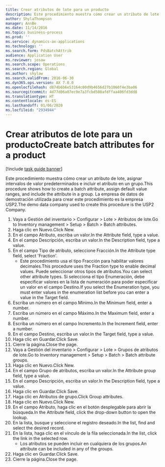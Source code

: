 ```yaml
---
title: Crear atributos de lote para un producto
description: Este procedimiento muestra cómo crear un atributo de lote, asignar intervalos de valor predeterminados e incluir el atributo en un grupo.
author: ShylaThompson
manager: AnnBe
ms.date: 11/14/2016
ms.topic: business-process
ms.prod: ''
ms.service: dynamics-ax-applications
ms.technology: ''
ms.search.form: PdsBatchAttrib
audience: Application User
ms.reviewer: josaw
ms.search.scope: Operations
ms.search.region: Global
ms.author: shylaw
ms.search.validFrom: 2016-06-30
ms.dyn365.ops.version: AX 7.0.0
ms.openlocfilehash: d874b6b6e53164c00d9b4656d27b1060f4e3ba06
ms.sourcegitcommit: 4d77d06a07ec9e7a3fcbd508afdffaa406fd3dd8
ms.translationtype: HT
ms.contentlocale: es-ES
ms.lasthandoff: 01/06/2020
ms.locfileid: "2934944"
---
```

# <a name="create-batch-attributes-for-a-product"></a><span data-ttu-id="dd99f-103">Crear atributos de lote para un producto</span><span class="sxs-lookup"><span data-stu-id="dd99f-103">Create batch attributes for a product</span></span>

[!include [task guide banner](../../includes/task-guide-banner.md)]

<span data-ttu-id="dd99f-104">Este procedimiento muestra cómo crear un atributo de lote, asignar intervalos de valor predeterminados e incluir el atributo en un grupo.</span><span class="sxs-lookup"><span data-stu-id="dd99f-104">This procedure shows how to create a batch attribute, assign default value ranges, and include the attribute in a group.</span></span> <span data-ttu-id="dd99f-105">La empresa de datos de demostración utilizada para crear este procedimiento es la empresa USP2.</span><span class="sxs-lookup"><span data-stu-id="dd99f-105">The demo data company used to create this procedure is the USP2 Company.</span></span>

1. <span data-ttu-id="dd99f-106">Vaya a Gestión del inventario > Configurar > Lote > Atributos de lote.</span><span class="sxs-lookup"><span data-stu-id="dd99f-106">Go to Inventory management > Setup > Batch > Batch attributes.</span></span>
2. <span data-ttu-id="dd99f-107">Haga clic en Nuevo.</span><span class="sxs-lookup"><span data-stu-id="dd99f-107">Click New.</span></span>
3. <span data-ttu-id="dd99f-108">En el campo Atributo, escriba un valor.</span><span class="sxs-lookup"><span data-stu-id="dd99f-108">In the Attribute field, type a value.</span></span>
4. <span data-ttu-id="dd99f-109">En el campo Descripción, escriba un valor.</span><span class="sxs-lookup"><span data-stu-id="dd99f-109">In the Description field, type a value.</span></span>
5. <span data-ttu-id="dd99f-110">En el campo Tipo de atributo, seleccione Fracción.</span><span class="sxs-lookup"><span data-stu-id="dd99f-110">In the Attribute type field, select 'Fraction'.</span></span>
    * <span data-ttu-id="dd99f-111">Este procedimiento usa el tipo Fracción para habilitar valores decimales.</span><span class="sxs-lookup"><span data-stu-id="dd99f-111">This procedure uses the Fraction type to enable decimal values.</span></span> <span data-ttu-id="dd99f-112">Puede seleccionar otros tipos de atributos.</span><span class="sxs-lookup"><span data-stu-id="dd99f-112">You can select other attribute types.</span></span> <span data-ttu-id="dd99f-113">Si selecciona el tipo Enumeración, debe especificar valores en la lista de numeración para poder especificar un valor en el campo Destino.</span><span class="sxs-lookup"><span data-stu-id="dd99f-113">If you select the Enumeration type, you must enter values in the enumeration list before you can enter a value in the Target field.</span></span>  
6. <span data-ttu-id="dd99f-114">Escriba un número en el campo Mínimo.</span><span class="sxs-lookup"><span data-stu-id="dd99f-114">In the Minimum field, enter a number.</span></span>
7. <span data-ttu-id="dd99f-115">Escriba un número en el campo Máximo.</span><span class="sxs-lookup"><span data-stu-id="dd99f-115">In the Maximum field, enter a number.</span></span>
8. <span data-ttu-id="dd99f-116">Escriba un número en el campo Incremento.</span><span class="sxs-lookup"><span data-stu-id="dd99f-116">In the Increment field, enter a number.</span></span>
9. <span data-ttu-id="dd99f-117">En el campo Destino, escriba un valor.</span><span class="sxs-lookup"><span data-stu-id="dd99f-117">In the Target field, type a value.</span></span>
10. <span data-ttu-id="dd99f-118">Haga clic en Guardar.</span><span class="sxs-lookup"><span data-stu-id="dd99f-118">Click Save.</span></span>
11. <span data-ttu-id="dd99f-119">Cierre la página.</span><span class="sxs-lookup"><span data-stu-id="dd99f-119">Close the page.</span></span>
12. <span data-ttu-id="dd99f-120">Vaya a Gestión del inventario > Configurar > Lote > Grupos de atributos de lote.</span><span class="sxs-lookup"><span data-stu-id="dd99f-120">Go to Inventory management > Setup > Batch > Batch attribute groups.</span></span>
13. <span data-ttu-id="dd99f-121">Haga clic en Nuevo.</span><span class="sxs-lookup"><span data-stu-id="dd99f-121">Click New.</span></span>
14. <span data-ttu-id="dd99f-122">En el campo Grupo de atributos, escriba un valor.</span><span class="sxs-lookup"><span data-stu-id="dd99f-122">In the Attribute group field, type a value.</span></span>
15. <span data-ttu-id="dd99f-123">En el campo Descripción, escriba un valor.</span><span class="sxs-lookup"><span data-stu-id="dd99f-123">In the Description field, type a value.</span></span>
16. <span data-ttu-id="dd99f-124">Haga clic en Guardar.</span><span class="sxs-lookup"><span data-stu-id="dd99f-124">Click Save.</span></span>
17. <span data-ttu-id="dd99f-125">Haga clic en Atributos de grupo.</span><span class="sxs-lookup"><span data-stu-id="dd99f-125">Click Group attributes.</span></span>
18. <span data-ttu-id="dd99f-126">Haga clic en Nuevo.</span><span class="sxs-lookup"><span data-stu-id="dd99f-126">Click New.</span></span>
19. <span data-ttu-id="dd99f-127">En el campo Atributo, haga clic en el botón desplegable para abrir la búsqueda.</span><span class="sxs-lookup"><span data-stu-id="dd99f-127">In the Attribute field, click the drop-down button to open the lookup.</span></span>
20. <span data-ttu-id="dd99f-128">En la lista, busque y seleccione el registro deseado.</span><span class="sxs-lookup"><span data-stu-id="dd99f-128">In the list, find and select the desired record.</span></span>
21. <span data-ttu-id="dd99f-129">En la lista, haga clic en el vínculo de la fila seleccionada.</span><span class="sxs-lookup"><span data-stu-id="dd99f-129">In the list, click the link in the selected row.</span></span>
    * <span data-ttu-id="dd99f-130">Los atributos se pueden incluir en cualquiera de los grupos.</span><span class="sxs-lookup"><span data-stu-id="dd99f-130">An attribute can be included in any of the groups.</span></span>  
22. <span data-ttu-id="dd99f-131">Haga clic en Guardar.</span><span class="sxs-lookup"><span data-stu-id="dd99f-131">Click Save.</span></span>
23. <span data-ttu-id="dd99f-132">Cierre la página.</span><span class="sxs-lookup"><span data-stu-id="dd99f-132">Close the page.</span></span>

